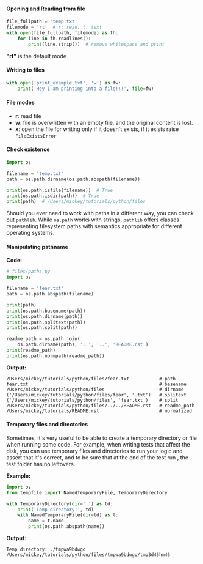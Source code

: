 #### Opening and Reading from file
```python
file_fullpath = 'temp.txt'
filemode = 'rt'  # r: read, t: text
with open(file_fullpath, filemode) as fh:
    for line in fh.readlines():
        print(line.strip())  # remove whitespace and print
```

**"rt"** is the default mode

#### Writing to files
```python
with open('print_example.txt', 'w') as fw:
    print('Hey I am printing into a file!!!', file=fw)
```

#### File modes

- **r**: read file
- **w**: file is overwritten with an empty file, and the original content is
lost. 
- **x**: open the file for writing only if it doesn't exists, if it exists
raise `FileExistsError`

#### Check existence

```python
import os

filename = 'temp.txt'
path = os.path.dirname(os.path.abspath(filename))

print(os.path.isfile(filename))  # True
print(os.path.isdir(path))  # True
print(path)  # /Users/mickey/tutorials/python/files
```

Should you ever need to work with paths in a different way, you can check
out `pathlib`. While `os.path` works with strings, `pathlib` offers classes
representing filesystem paths with semantics appropriate for different
operating systems. 


#### Manipulating pathname
**Code:**
```python
# files/paths.py
import os

filename = 'fear.txt'
path = os.path.abspath(filename)

print(path)
print(os.path.basename(path))
print(os.path.dirname(path))
print(os.path.splitext(path))
print(os.path.split(path))

readme_path = os.path.join(
    os.path.dirname(path), '..', '..', 'README.rst')
print(readme_path)
print(os.path.normpath(readme_path))
```
**Output:**
```text
/Users/mickey/tutorials/python/files/fear.txt           # path
fear.txt                                                # basename
/Users/mickey/tutorials/python/files                    # dirname
('/Users/mickey/tutorials/python/files/fear', '.txt')   # splitext
('/Users/mickey/tutorials/python/files', 'fear.txt')    # split
/Users/mickey/tutorials/python/files/../../README.rst   # readme_path
/Users/mickey/tutorials/README.rst                      # normalized
```


#### Temporary files and directories
Sometimes, it's very useful to be able to create a temporary directory or
file when running some code. For example, when writing tests that affect
the disk, you can use temporary files and directories to run your logic and
assert that it's correct, and to be sure that at the end of the test run
, the test folder has no leftovers.

**Example:**
```python
import os
from tempfile import NamedTemporaryFile, TemporaryDirectory

with TemporaryDirectory(dir='.') as td:
    print('Temp directory:', td)
    with NamedTemporaryFile(dir=td) as t:
        name = t.name
        print(os.path.abspath(name))
```
**Output:**
```text
Temp directory: ./tmpwa9bdwgo
/Users/mickey/tutorials/python/files/tmpwa9bdwgo/tmp3d45hm46
```